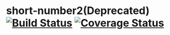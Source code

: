 # short-number2(Deprecated) [![Build Status](https://travis-ci.org/FinalDes/short-number2.svg?branch=master)](https://travis-ci.org/FinalDes/short-number2) [![Coverage Status](https://coveralls.io/repos/github/FinalDes/short-number2/badge.svg?branch=master)](https://coveralls.io/github/FinalDes/short-number2?branch=master)

